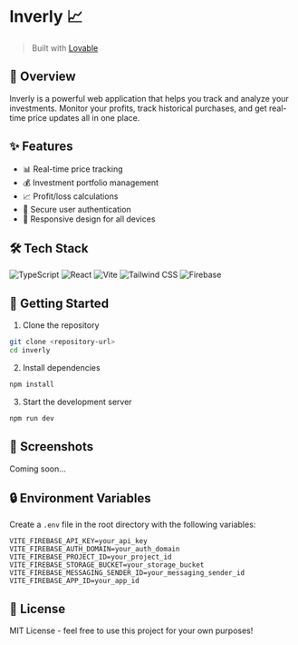# Inverly 📈

> Built with [Lovable](https://lovable.dev)

## 🚀 Overview

Inverly is a powerful web application that helps you track and analyze your investments. Monitor your profits, track historical purchases, and get real-time price updates all in one place.

## ✨ Features

- 📊 Real-time price tracking
- 💰 Investment portfolio management
- 📈 Profit/loss calculations
- 🔐 Secure user authentication
- 📱 Responsive design for all devices

## 🛠️ Tech Stack

![TypeScript](https://img.shields.io/badge/-TypeScript-3178C6?style=flat-square&logo=typescript&logoColor=white)
![React](https://img.shields.io/badge/-React-61DAFB?style=flat-square&logo=react&logoColor=black)
![Vite](https://img.shields.io/badge/-Vite-646CFF?style=flat-square&logo=vite&logoColor=white)
![Tailwind CSS](https://img.shields.io/badge/-Tailwind_CSS-38B2AC?style=flat-square&logo=tailwind-css&logoColor=white)
![Firebase](https://img.shields.io/badge/-Firebase-FFCA28?style=flat-square&logo=firebase&logoColor=black)

## 🚀 Getting Started

1. Clone the repository
```bash
git clone <repository-url>
cd inverly
```

2. Install dependencies
```bash
npm install
```

3. Start the development server
```bash
npm run dev
```

## 📱 Screenshots

Coming soon...

## 🔒 Environment Variables

Create a `.env` file in the root directory with the following variables:

```env
VITE_FIREBASE_API_KEY=your_api_key
VITE_FIREBASE_AUTH_DOMAIN=your_auth_domain
VITE_FIREBASE_PROJECT_ID=your_project_id
VITE_FIREBASE_STORAGE_BUCKET=your_storage_bucket
VITE_FIREBASE_MESSAGING_SENDER_ID=your_messaging_sender_id
VITE_FIREBASE_APP_ID=your_app_id
```

## 📄 License

MIT License - feel free to use this project for your own purposes!
